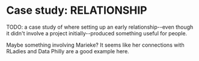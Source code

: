 # Case study: RELATIONSHIP

TODO: a case study of where setting up an early relationship--even though it didn't involve a project initially--produced something useful for people.

Maybe something involving Marieke? It seems like her connections with RLadies and Data Philly are a good example here.


